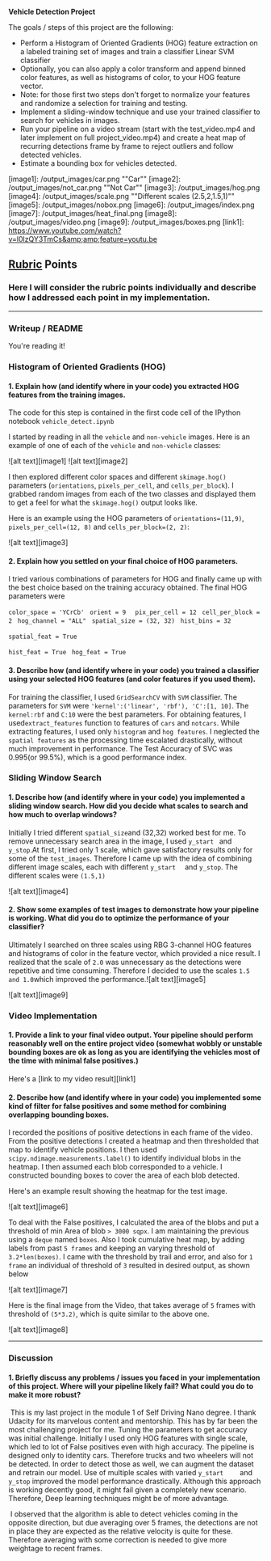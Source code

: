 **Vehicle Detection Project**

The goals / steps of this project are the following:

* Perform a Histogram of Oriented Gradients (HOG) feature extraction on a labeled training set of images and train a classifier Linear SVM classifier
* Optionally, you can also apply a color transform and append binned color features, as well as histograms of color, to your HOG feature vector. 
* Note: for those first two steps don't forget to normalize your features and randomize a selection for training and testing.
* Implement a sliding-window technique and use your trained classifier to search for vehicles in images.
* Run your pipeline on a video stream (start with the test_video.mp4 and later implement on full project_video.mp4) and create a heat map of recurring detections frame by frame to reject outliers and follow detected vehicles.
* Estimate a bounding box for vehicles detected.

[//]: # "Image References"
[image1]: /output_images/car.png	""Car""
[image2]: /output_images/not_car.png	""Not Car""
[image3]: /output_images/hog.png
[image4]: /output_images/scale.png	""Different scales (2.5,2,1.5,1)""
[image5]: /output_images/nobox.png
[image6]: /output_images/index.png
[image7]: /output_images/heat_final.png
[image8]: /output_images/video.png
[image9]: /output_images/boxes.png
[link1]: https://www.youtube.com/watch?v=l0lzQY3TmCs&amp;amp;feature=youtu.be

## [Rubric](https://review.udacity.com/#!/rubrics/513/view) Points
### Here I will consider the rubric points individually and describe how I addressed each point in my implementation.  

---
### Writeup / README
You're reading it!

### Histogram of Oriented Gradients (HOG)

#### 1. Explain how (and identify where in your code) you extracted HOG features from the training images.

The code for this step is contained in the first code cell of the IPython notebook `vehicle_detect.ipynb`  

I started by reading in all the `vehicle` and `non-vehicle` images.  Here is an example of one of each of the `vehicle` and `non-vehicle` classes:

![alt text][image1]
![alt text][image2]

I then explored different color spaces and different `skimage.hog()` parameters (`orientations`, `pixels_per_cell`, and `cells_per_block`).  I grabbed random images from each of the two classes and displayed them to get a feel for what the `skimage.hog()` output looks like.

Here is an example using the HOG parameters of `orientations=(11,9)`, `pixels_per_cell=(12, 8)` and `cells_per_block=(2, 2)`:


![alt text][image3]

#### 2. Explain how you settled on your final choice of HOG parameters.

I tried various combinations of parameters for HOG and finally came up with the best choice based on the training accuracy obtained. The final HOG parameters were

`color_space = 'YCrCb' `
`orient = 9  `
`pix_per_cell = 12 `
`cell_per_block = 2 `
`hog_channel = "ALL" `
`spatial_size = (32, 32) `
`hist_bins = 32  `

`spatial_feat = True`

 `hist_feat = True `
`hog_feat = True `

#### 3. Describe how (and identify where in your code) you trained a classifier using your selected HOG features (and color features if you used them).

For training the classifier, I used `GridSearchCV` with `SVM` classifier. The parameters for `SVM` were `'kernel':('linear', 'rbf'), 'C':[1, 10]`. The `kernel:rbf` and `C:10` were the best parameters. For obtaining features, I used`extract_features` function to features of `cars` and `notcars`. While extracting features, I used only `histogram` and `hog features`. I neglected the `spatial features` as the processing time escalated drastically, without much improvement in performance. The Test Accuracy of SVC was 0.995(or 99.5%), which is a good performance index. 

### Sliding Window Search

#### 1. Describe how (and identify where in your code) you implemented a sliding window search.  How did you decide what scales to search and how much to overlap windows?

Initially I tried different `spatial_size`and (32,32) worked best for me.  To remove unnecessary search area  in the image, I used `y_start	` and `y_stop`.At first, I tried only 1 scale, which gave satisfactory results only for some of the `test_images`. Therefore I came up with the idea of combining different image scales, each with different `y_start	` and `y_stop`. The different scales were `(1.5,1)`

![alt text][image4]

#### 2. Show some examples of test images to demonstrate how your pipeline is working.  What did you do to optimize the performance of your classifier?

Ultimately I searched on three scales using RBG 3-channel HOG features and histograms of color in the feature vector, which provided a nice result. I realized that the scale of `2.0` was unnecessary as the detections were repetitive and time consuming. Therefore I decided to use the scales `1.5 and 1.0`which improved the performance.![alt text][image5]

![alt text][image9]

### Video Implementation

#### 1. Provide a link to your final video output.  Your pipeline should perform reasonably well on the entire project video (somewhat wobbly or unstable bounding boxes are ok as long as you are identifying the vehicles most of the time with minimal false positives.)
Here's a [link to my video  result][link1]


#### 2. Describe how (and identify where in your code) you implemented some kind of filter for false positives and some method for combining overlapping bounding boxes.

I recorded the positions of positive detections in each frame of the video.  From the positive detections I created a heatmap and then thresholded that map to identify vehicle positions.  I then used `scipy.ndimage.measurements.label()` to identify individual blobs in the heatmap.  I then assumed each blob corresponded to a vehicle.  I constructed bounding boxes to cover the area of each blob detected.  

Here's an example result showing the heatmap for the test image.

![alt text][image6]

To deal with the False positives, I calculated the area of the blobs and put a threshold of min Area of blob   `> 3000 sqpx`.  I am maintaining the previous using a `deque` named `boxes`. Also I took cumulative heat map, by adding labels from past `5 frames` and keeping an varying threshold of `3.2*len(boxes)`. I came with the threshold by trail and error, and also for `1 frame` an individual of threshold of `3` resulted in desired output, as shown below

![alt text][image7]

Here is the final image from the Video, that takes average of `5` frames with threshold of `(5*3.2)`, which is quite similar to the above one.

![alt text][image8]

---

### Discussion

#### 1. Briefly discuss any problems / issues you faced in your implementation of this project.  Where will your pipeline likely fail?  What could you do to make it more robust?

​	This is my last project in the module 1 of Self Driving Nano degree. I thank Udacity for its marvelous content and mentorship. This has by far been the most challenging project for me. Tuning the parameters to get accuracy was initial challenge. Initially I used only HOG features with single scale, which led to lot of False positives even with high accuracy. The pipeline is designed only to identity cars. Therefore trucks and two wheelers will not be detected. In order to detect those as well, we can augment the dataset and retrain our model. Use of multiple scales with varied `y_start	` and `y_stop` improved the model performance drastically. Although this approach is working decently good, it might fail given a completely new scenario. Therefore, Deep learning techniques might be of more advantage. 

​	I observed that the algorithm is able to detect vehicles coming in the opposite direction, but due averaging over 5 frames, the detections are not in place they are expected as the relative velocity is quite for these. Therefore averaging with some correction is needed to give more weightage to recent frames.

​	